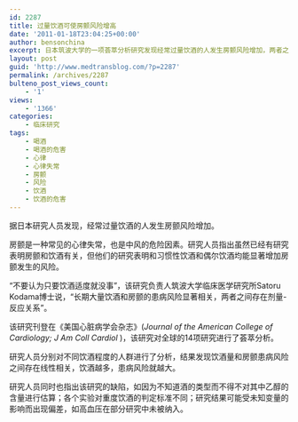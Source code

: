 ```yaml
---
id: 2287
title: 过量饮酒可使房颤风险增高
date: '2011-01-18T23:04:25+00:00'
author: bensonchina
excerpt: 日本筑波大学的一项荟萃分析研究发现经常过量饮酒的人发生房颤风险增加，两者之间存在线性相关，喝酒越多，风险越大。
layout: post
guid: 'http://www.medtransblog.com/?p=2287'
permalink: /archives/2287
bulteno_post_views_count:
    - '1'
views:
    - '1366'
categories:
    - 临床研究
tags:
    - 喝酒
    - 喝酒的危害
    - 心律
    - 心律失常
    - 房颤
    - 风险
    - 饮酒
    - 饮酒的危害
---
```


据日本研究人员发现，经常过量饮酒的人发生房颤风险增加。

房颤是一种常见的心律失常，也是中风的危险因素。研究人员指出虽然已经有研究表明房颤和饮酒有关，但他们的研究表明和习惯性饮酒和偶尔饮酒均能显著增加房颤发生的风险。

“不要认为只要饮酒适度就没事”，该研究负责人筑波大学临床医学研究所Satoru Kodama博士说，“长期大量饮酒和房颤的患病风险显著相关，两者之间存在剂量-反应关系”。

该研究刊登在《美国心脏病学会杂志》(*Journal of the American College of Cardiology; J Am Coll Cardiol* )，该研究对全球的14项研究进行了荟萃分析。

研究人员分别对不同饮酒程度的人群进行了分析，结果发现饮酒量和房颤患病风险之间存在线性相关，饮酒越多，患病风险就越大。

研究人员同时也指出该研究的缺陷，如因为不知道酒的类型而不得不对其中乙醇的含量进行估算；各个实验对重度饮酒的判定标准不同；研究结果可能受未知变量的影响而出现偏差，如高血压在部分研究中未被纳入。